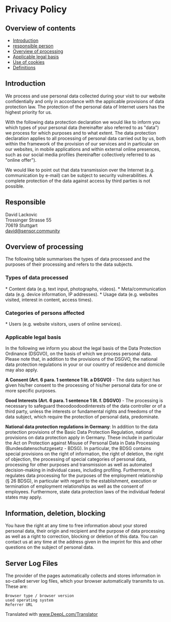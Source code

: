 <h1>Privacy Policy</h1>

<h2>Overview of contents</h2> 
<ul class="index">
<li><a class="index-link" href="#m14"> Introduction</a></li>
<li><a class="index-link" href="#m3"> responsible person</a></li>
<li><a class="index-link" href="#mOverview"> Overview of processing</a></li>
<li><a class="index-link" href="#m13"> Applicable legal basis</a></li>
<li><a class="index-link" href="#m134"> Use of cookies</a></li>
<li><a class="index-link" href="#m42"> Definitions</a></li>
</ul>


<h2 id="m14">Introduction</h2>
We process and use personal data collected during your visit to our website confidentially and only in accordance with the applicable provisions of data protection law. The protection of the personal data of Internet users has the highest priority for us.

With the following data protection declaration we would like to inform you which types of your personal data (hereinafter also referred to as "data") we process for which purposes and to what extent. The data protection declaration applies to all processing of personal data carried out by us, both within the framework of the provision of our services and in particular on our websites, in mobile applications and within external online presences, such as our social media profiles (hereinafter collectively referred to as "online offer").

We would like to point out that data transmission over the Internet (e.g. communication by e-mail) can be subject to security vulnerabilities. A complete protection of the data against access by third parties is not possible.

<h2 id="m3">Responsible </h2> 

David Lackovic<br>
Trossinger Strasse 55<br>
70619 Stuttgart<br>
<a href="mailto:david@sensor.commun">david@sensor.community</a>

<h2 id="mOverview">Overview of processing</h2>
The following table summarises the types of data processed and the purposes of their processing and refers to the data subjects.

<h3>Types of data processed </h3>
* Content data (e.g. text input, photographs, videos).
* Meta/communication data (e.g. device information, IP addresses).
* Usage data (e.g. websites visited, interest in content, access times).

<h3>Categories of persons affected </h3>
* Users (e.g. website visitors, users of online services).

<h3 id="m13">Applicable legal basis </h3>
In the following we inform you about the legal basis of the Data Protection Ordinance (DSGVO), on the basis of which we process personal data. Please note that, in addition to the provisions of the DSGVO, the national data protection regulations in your or our country of residence and domicile may also apply.

<strong>A Consent (Art. 6 para. 1 sentence 1 lit. a DSGVO)</strong> - The data subject has given his/her consent to the processing of his/her personal data for one or more specific purposes.

<strong>Good Interests (Art. 6 para. 1 sentence 1 lit. f. DSGVO)</strong> - The processing is necessary to safeguard theoodoodoodinterests of the data controller or of a third party, unless the interests or fundamental rights and freedoms of the data subject, which require the protection of personal data, predominate.

**National data protection regulations in Germany**: In addition to the data protection provisions of the Basic Data Protection Regulation, national provisions on data protection apply in Germany. These include in particular the Act on Protection against Misuse of Personal Data in Data Processing (Bundesdatenschutzgesetz - BDSG). In particular, the BDSG contains special provisions on the right of information, the right of deletion, the right of objection, the processing of special categories of personal data, processing for other purposes and transmission as well as automated decision-making in individual cases, including profiling. Furthermore, it regulates data processing for the purposes of the employment relationship (§ 26 BDSG), in particular with regard to the establishment, execution or termination of employment relationships as well as the consent of employees. Furthermore, state data protection laws of the individual federal states may apply.

<h2>Information, deletion, blocking </h2>

You have the right at any time to free information about your stored personal data, their origin and recipient and the purpose of data processing as well as a right to correction, blocking or deletion of this data. You can contact us at any time at the address given in the imprint for this and other questions on the subject of personal data.

<h2>Server Log Files</h2>

The provider of the pages automatically collects and stores information in so-called server log files, which your browser automatically transmits to us. These are:

    Browser type / browser version
    used operating system
    Referrer URL


Translated with www.DeepL.com/Translator